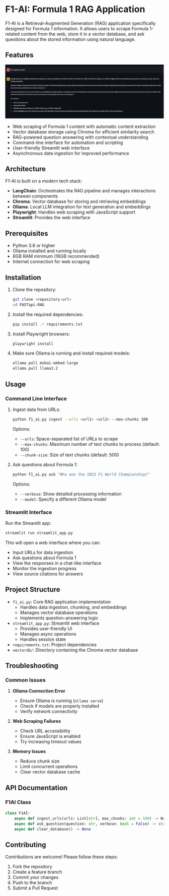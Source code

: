 # F1-AI: Formula 1 RAG Application

F1-AI is a Retrieval-Augmented Generation (RAG) application specifically designed for Formula 1 information. It allows users to scrape Formula 1-related content from the web, store it in a vector database, and ask questions about the stored information using natural language.

## Features

![Example](image.png)

- Web scraping of Formula 1 content with automatic content extraction
- Vector database storage using Chroma for efficient similarity search
- RAG-powered question answering with contextual understanding
- Command-line interface for automation and scripting
- User-friendly Streamlit web interface
- Asynchronous data ingestion for improved performance

## Architecture

F1-AI is built on a modern tech stack:

- **LangChain**: Orchestrates the RAG pipeline and manages interactions between components
- **Chroma**: Vector database for storing and retrieving embeddings
- **Ollama**: Local LLM integration for text generation and embeddings
- **Playwright**: Handles web scraping with JavaScript support
- **Streamlit**: Provides the web interface

## Prerequisites

- Python 3.8 or higher
- Ollama installed and running locally
- 8GB RAM minimum (16GB recommended)
- Internet connection for web scraping

## Installation

1. Clone the repository:
   ```bash
   git clone <repository-url>
   cd FASTapi-RAG
   ```

2. Install the required dependencies:
   ```bash
   pip install -r requirements.txt
   ```

3. Install Playwright browsers:
   ```bash
   playwright install
   ```

4. Make sure Ollama is running and install required models:
   ```bash
   ollama pull mxbai-embed-large
   ollama pull llama3.2
   ```

## Usage

### Command Line Interface

1. Ingest data from URLs:
   ```bash
   python f1_ai.py ingest --urls <url1> <url2> --max-chunks 100
   ```
   Options:
   - `--urls`: Space-separated list of URLs to scrape
   - `--max-chunks`: Maximum number of text chunks to process (default: 100)
   - `--chunk-size`: Size of text chunks (default: 500)

2. Ask questions about Formula 1:
   ```bash
   python f1_ai.py ask "Who won the 2023 F1 World Championship?"
   ```
   Options:
   - `--verbose`: Show detailed processing information
   - `--model`: Specify a different Ollama model

### Streamlit Interface

Run the Streamlit app:
```bash
streamlit run streamlit_app.py
```

This will open a web interface where you can:
- Input URLs for data ingestion
- Ask questions about Formula 1
- View the responses in a chat-like interface
- Monitor the ingestion progress
- View source citations for answers

## Project Structure

- `f1_ai.py`: Core RAG application implementation
  - Handles data ingestion, chunking, and embeddings
  - Manages vector database operations
  - Implements question-answering logic
- `streamlit_app.py`: Streamlit web interface
  - Provides user-friendly UI
  - Manages async operations
  - Handles session state
- `requirements.txt`: Project dependencies
- `vectordb/`: Directory containing the Chroma vector database

## Troubleshooting

### Common Issues

1. **Ollama Connection Error**
   - Ensure Ollama is running (`ollama serve`)
   - Check if models are properly installed
   - Verify network connectivity

2. **Web Scraping Failures**
   - Check URL accessibility
   - Ensure JavaScript is enabled
   - Try increasing timeout values

3. **Memory Issues**
   - Reduce chunk size
   - Limit concurrent operations
   - Clear vector database cache

## API Documentation

### F1AI Class

```python
class F1AI:
    async def ingest_urls(urls: List[str], max_chunks: int = 100) -> None
    async def ask_question(question: str, verbose: bool = False) -> str
    async def clear_database() -> None
```

## Contributing

Contributions are welcome! Please follow these steps:

1. Fork the repository
2. Create a feature branch
3. Commit your changes
4. Push to the branch
5. Submit a Pull Request
